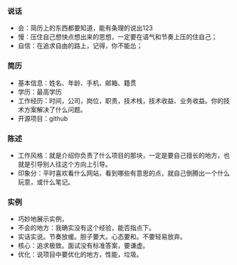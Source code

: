 ### 说话

* 会：简历上的东西都要知道，能有条理的说出123
* 慢：压住自己想快点想出来的思想，一定要在语气和节奏上压的住自己；
* 自信：在追求自由的路上，记得，你不能怂；

### 简历

* 基本信息：姓名、年龄、手机、邮箱、籍贯
* 学历：最高学历
* 工作经历：时间，公司，岗位，职责，技术栈，技术收益、业务收益。你的技术方案解决了什么问题。
* 开源项目：github

### 陈述

* 工作风格：就是介绍你负责了什么项目的那块，一定是要自己擅长的地方，也就是引导别人往这个方向上引导。
* 印象分：平时喜欢看什么网站，看到哪些有意思的点，就自己倒腾出一个什么玩意，或什么笔记。

### 实例

* 巧妙地展示实例，
* 不会的地方：我确实没有这个经验，能否指点下。
* 实话实说。节奏放缓。胆子要大。心态要和。不要轻易放弃。
* 核心：追求极致。面试没有标准答案，要谦虚。
* 优化：说项目中要优化的地方，性能，垃圾。
